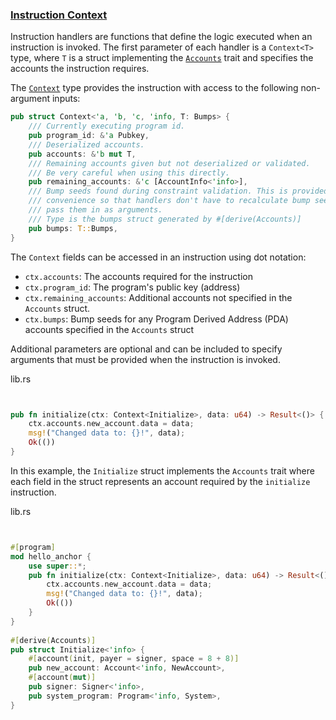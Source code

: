 ### [Instruction Context](#instruction-context)

Instruction handlers are functions that define the logic executed when an instruction is invoked. The first parameter of each handler is a `Context<T>` type, where `T` is a struct implementing the [`Accounts`](https://github.com/coral-xyz/anchor/blob/0e5285aecdf410fa0779b7cd09a47f235882c156/lang/src/lib.rs#L108) trait and specifies the accounts the instruction requires.

The [`Context`](https://github.com/coral-xyz/anchor/blob/0e5285aecdf410fa0779b7cd09a47f235882c156/lang/src/context.rs#L24) type provides the instruction with access to the following non-argument inputs:

```rust
pub struct Context<'a, 'b, 'c, 'info, T: Bumps> {
    /// Currently executing program id.
    pub program_id: &'a Pubkey,
    /// Deserialized accounts.
    pub accounts: &'b mut T,
    /// Remaining accounts given but not deserialized or validated.
    /// Be very careful when using this directly.
    pub remaining_accounts: &'c [AccountInfo<'info>],
    /// Bump seeds found during constraint validation. This is provided as a
    /// convenience so that handlers don't have to recalculate bump seeds or
    /// pass them in as arguments.
    /// Type is the bumps struct generated by #[derive(Accounts)]
    pub bumps: T::Bumps,
}
```

The `Context` fields can be accessed in an instruction using dot notation:

* `ctx.accounts`: The accounts required for the instruction
* `ctx.program_id`: The program's public key (address)
* `ctx.remaining_accounts`: Additional accounts not specified in the `Accounts` struct.
* `ctx.bumps`: Bump seeds for any Program Derived Address (PDA) accounts specified in the `Accounts` struct

Additional parameters are optional and can be included to specify arguments that must be provided when the instruction is invoked.

lib.rs

```rust


pub fn initialize(ctx: Context<Initialize>, data: u64) -> Result<()> {
    ctx.accounts.new_account.data = data;
    msg!("Changed data to: {}!", data);
    Ok(())
}
```

In this example, the `Initialize` struct implements the `Accounts` trait where each field in the struct represents an account required by the `initialize` instruction.

lib.rs

```rust


#[program]
mod hello_anchor {
    use super::*;
    pub fn initialize(ctx: Context<Initialize>, data: u64) -> Result<()> {
        ctx.accounts.new_account.data = data;
        msg!("Changed data to: {}!", data);
        Ok(())
    }
}
 
#[derive(Accounts)]
pub struct Initialize<'info> {
    #[account(init, payer = signer, space = 8 + 8)]
    pub new_account: Account<'info, NewAccount>,
    #[account(mut)]
    pub signer: Signer<'info>,
    pub system_program: Program<'info, System>,
}
```

